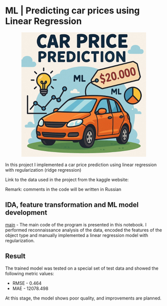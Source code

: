 # ML | Predicting car prices using Linear Regression

<p align="center">
  <img src="images_to_report\car.jpg" width="400">
</p>

In this project I implemented a car price prediction using linear regression with regularization (ridge regression)

Link to the data used in the project from the kaggle website:

Remark: comments in the code will be written in Russian

## IDA, feature transformation and ML model development
[main](main.ipynb) - The main code of the program is presented in this notebook. I performed reconnaissance analysis of the data, encoded the features of the object type and manually implemented a linear regression model with regularization.

## Result
The trained model was tested on a special set of test data and showed the following metric values:
- RMSE - 0.464
- MAE - 12078.498

At this stage, the model shows poor quality, and improvements are planned.
